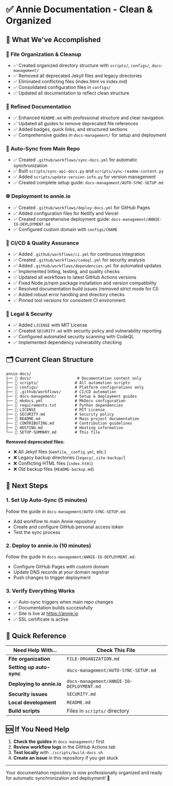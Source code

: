 # ✅ Annie Documentation - Clean & Organized

## 🎉 What We've Accomplished

### 📁 **File Organization & Cleanup**

- ✅ Created organized directory structure with `scripts/`, `configs/`, `docs-management/`
- ✅ Removed all deprecated Jekyll files and legacy directories
- ✅ Eliminated conflicting files (index.html vs index.md)
- ✅ Consolidated configuration files in `configs/`
- ✅ Updated all documentation to reflect clean structure

### 📝 **Refined Documentation**

- ✅ Enhanced `README.md` with professional structure and clear navigation
- ✅ Updated all guides to remove deprecated file references
- ✅ Added badges, quick links, and structured sections
- ✅ Comprehensive guides in `docs-management/` for setup and deployment

### 🔄 **Auto-Sync from Main Repo**
- ✅ Created `.github/workflows/sync-docs.yml` for automatic synchronization
- ✅ Built `scripts/sync-api-docs.py` and `scripts/sync-readme-content.py`
- ✅ Added `scripts/update-version-info.py` for version management
- ✅ Created complete setup guide: `docs-management/AUTO-SYNC-SETUP.md`

### 🌐 **Deployment to annie.io**
- ✅ Created `.github/workflows/deploy-docs.yml` for GitHub Pages
- ✅ Added configuration files for Netlify and Vercel
- ✅ Created comprehensive deployment guide: `docs-management/ANNIE-IO-DEPLOYMENT.md`
- ✅ Configured custom domain with `configs/CNAME`

### 🔧 **CI/CD & Quality Assurance**
- ✅ Added `.github/workflows/ci.yml` for continuous integration
- ✅ Created `.github/workflows/codeql.yml` for security analysis
- ✅ Added `.github/workflows/dependencies.yml` for automated updates
- ✅ Implemented linting, testing, and quality checks
- ✅ Updated all workflows to latest GitHub Actions versions
- ✅ Fixed Node.js/npm package installation and version compatibility
- ✅ Resolved documentation build issues (removed strict mode for CI)
- ✅ Added robust error handling and directory checks
- ✅ Pinned tool versions for consistent CI environment

### 📄 **Legal & Security**
- ✅ Added `LICENSE` with MIT License
- ✅ Created `SECURITY.md` with security policy and vulnerability reporting
- ✅ Configured automated security scanning with CodeQL
- ✅ Implemented dependency vulnerability checking

## 🗂️ **Current Clean Structure**

```
annie-docs/
├── 📁 docs/                    # Documentation content only
├── 📁 scripts/                # All automation scripts
├── 📁 configs/                # Platform configurations only
├── 📁 .github/workflows/      # CI/CD automation
├── 📁 docs-management/        # Setup & deployment guides
├── 📄 mkdocs.yml              # MkDocs configuration
├── 📄 requirements.txt        # Python dependencies
├── 📄 LICENSE                 # MIT License
├── 📄 SECURITY.md             # Security policy
├── 📄 README.md               # Main project documentation
├── 📄 CONTRIBUTING.md         # Contribution guidelines
├── 📄 HOSTING.md              # Hosting information
└── 📄 SETUP-SUMMARY.md        # This file
```

**Removed deprecated files:**

- ❌ All Jekyll files (`Gemfile`, `_config.yml`, etc.)
- ❌ Legacy backup directories (`legacy/`, `site-backup/`)
- ❌ Conflicting HTML files (`index.html`)
- ❌ Old backup files (`README-backup.md`)

## 🚀 Next Steps

### 1. **Set Up Auto-Sync** (5 minutes)

Follow the guide in `docs-management/AUTO-SYNC-SETUP.md`:

- Add workflow to main Annie repository
- Create and configure GitHub personal access token
- Test the sync process

### 2. **Deploy to annie.io** (10 minutes)

Follow the guide in `docs-management/ANNIE-IO-DEPLOYMENT.md`:

- Configure GitHub Pages with custom domain
- Update DNS records at your domain registrar
- Push changes to trigger deployment

### 3. **Verify Everything Works**

- ✅ Auto-sync triggers when main repo changes
- ✅ Documentation builds successfully
- ✅ Site is live at https://annie.io
- ✅ SSL certificate is active

## 📂 Quick Reference

| Need Help With...         | Check This File                          |
| ------------------------- | ---------------------------------------- |
| **File organization**     | `FILE-ORGANIZATION.md`                   |
| **Setting up auto-sync**  | `docs-management/AUTO-SYNC-SETUP.md`     |
| **Deploying to annie.io** | `docs-management/ANNIE-IO-DEPLOYMENT.md` |
| **Security issues**       | `SECURITY.md`                            |
| **Local development**     | `README.md`                              |
| **Build scripts**         | Files in `scripts/` directory            |

## 🆘 If You Need Help

1. **Check the guides** in `docs-management/` first
2. **Review workflow logs** in the GitHub Actions tab
3. **Test locally** with `./scripts/build-docs.sh`
4. **Create an issue** in this repository if you get stuck

---

Your documentation repository is now professionally organized and ready for automatic synchronization and deployment! 🎊
